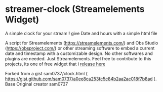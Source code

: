 # streamer-clock (Streamelements Widget)
A simple clock for your stream ! give Date and hours with a simple html file

A script for Streamelements (https://streamelements.com/) and Obs Studio (https://obsproject.com/) or other streaming software to embed a current date and timestamp with a customizable design. No other softwares and plugins are needed. Just Streamelements.
Feel free to contribute to this projects, its one of free widget that i [release here](https://github.com/jojo58fr/free-streamelements-widgets)


Forked from a gist sam0737/clock.html ( https://gist.github.com/sam0737/a0ee8ca253fc5c84b2aa2ac018f7b8ad ). Base Original creator sam0737
